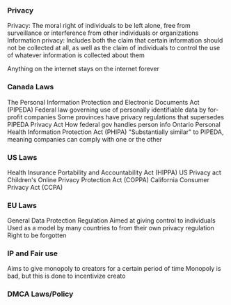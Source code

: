 ### Privacy
Privacy: 
	The moral right of individuals to be left alone, free from surveillance or interference from other individuals or organizations
Information privacy: 
	Includes both the claim that certain information should not be collected at all, as well as the claim of individuals to control the use of whatever information is collected about them

Anything on the internet stays on the internet forever

### Canada Laws
The Personal Information Protection and Electronic Documents Act (PIPEDA)
	Federal law governing use of personally identifiable data by for-profit companies
	Some provinces have privacy regulations that supersedes PIPEDA
Privacy Act
	How federal gov handles person info
Ontario Personal Health Information Protection Act (PHIPA)
	"Substantially similar" to PIPEDA, meaning companies can comply with one or the other

### US Laws
Health Insurance Portability and Accountability Act (HIPPA)
US Privacy act
Children's Online Privacy Protection Act (COPPA)
California Consumer Privacy Act (CCPA)

### EU Laws
General Data Protection Regulation
	Aimed at giving control to individuals
Used as a model by many countries to from their own privacy regulation
Right to be forgotten

### IP and Fair use
Aims to give monopoly to creators for a certain period of time
Monopoly is bad, but this is done to incentivize creato
### DMCA Laws/Policy

